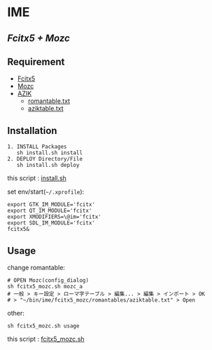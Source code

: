 # IME

*Fcitx5 + Mozc*
---
## Requirement
* [Fcitx5](https://github.com/fcitx/fcitx5)
* [Mozc](https://github.com/google/mozc)
* [AZIK](http://hp.vector.co.jp/authors/VA002116/azik/azikinfo.htm)
    * [romantable.txt](https://raw.githubusercontent.com/ghsable/dotfiles/main/bin/ime/fcitx5_mozc/romantables/romantable.txt)
    * [aziktable.txt](https://raw.githubusercontent.com/ghsable/dotfiles/main/bin/ime/fcitx5_mozc/romantables/aziktable.txt)

## Installation

    1. INSTALL Packages
       sh install.sh install
    2. DEPLOY Directory/File
       sh install.sh deploy

this script : [install.sh](https://github.com/ghsable/dotfiles/blob/main/bin/ime/fcitx5_mozc/install.sh)

set env/start(`~/.xprofile`):

    export GTK_IM_MODULE='fcitx'
    export QT_IM_MODULE='fcitx'
    export XMODIFIERS=\@im='fcitx'
    export SDL_IM_MODULE='fcitx'
    fcitx5&

## Usage
change romantable:

    # OPEN Mozc(config_dialog)
    sh fcitx5_mozc.sh mozc_a
    # 一般 > キー設定 > ローマ字テーブル > 編集... > 編集 > インポート > OK
    # > "~/bin/ime/fcitx5_mozc/romantables/aziktable.txt" > Open

other:

    sh fcitx5_mozc.sh usage

this script : [fcitx5_mozc.sh](https://github.com/ghsable/dotfiles/blob/main/bin/ime/fcitx5_mozc/fcitx5_mozc.sh)
